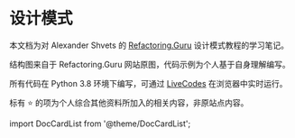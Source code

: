# 设计模式
本文档为对 Alexander Shvets 的 [Refactoring.Guru](https://refactoringguru.cn/design-patterns) 设计模式教程的学习笔记。

结构图来自于 Refactoring.Guru 网站原图，代码示例为个人基于自身理解编写。

所有代码在 Python 3.8 环境下编写，可通过 [LiveCodes](https://livecodes.io/) 在浏览器中实时运行。

标有 ⭐ 的项为个人综合其他资料所加入的相关内容，非原站点内容。

import DocCardList from '@theme/DocCardList';

<DocCardList />
